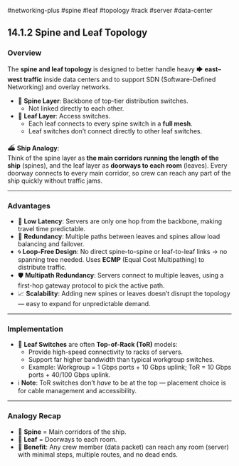 #networking-plus #spine #leaf #topology #rack #server #data-center
## 14.1.2 Spine and Leaf Topology

### Overview
The **spine and leaf topology** is designed to better handle heavy 🡆 **east–west traffic** inside data centers and to support SDN (Software-Defined Networking) and overlay networks.

- 🌲 **Spine Layer**: Backbone of top-tier distribution switches.  
  - Not linked directly to each other.  
- 🍃 **Leaf Layer**: Access switches.  
  - Each leaf connects to every spine switch in a **full mesh**.  
  - Leaf switches don’t connect directly to other leaf switches.

⛴ **Ship Analogy**:  
Think of the spine layer as **the main corridors running the length of the ship** (spines), and the leaf layer as **doorways to each room** (leaves). Every doorway connects to every main corridor, so crew can reach any part of the ship quickly without traffic jams.

---

### Advantages
- 🚀 **Low Latency**: Servers are only one hop from the backbone, making travel time predictable.  
- 🔄 **Redundancy**: Multiple paths between leaves and spines allow load balancing and failover.  
- 🌀 **Loop-Free Design**: No direct spine-to-spine or leaf-to-leaf links → no spanning tree needed. Uses **ECMP** (Equal Cost Multipathing) to distribute traffic.  
- 🛡 **Multipath Redundancy**: Servers connect to multiple leaves, using a first-hop gateway protocol to pick the active path.  
- 📈 **Scalability**: Adding new spines or leaves doesn’t disrupt the topology — easy to expand for unpredictable demand.

---

### Implementation
- 🍃 **Leaf Switches** are often **Top-of-Rack (ToR)** models:  
  - Provide high-speed connectivity to racks of servers.  
  - Support far higher bandwidth than typical workgroup switches.  
  - Example: Workgroup = 1 Gbps ports + 10 Gbps uplink; ToR = 10 Gbps ports + 40/100 Gbps uplink.  
- ℹ **Note**: ToR switches don’t *have* to be at the top — placement choice is for cable management and accessibility.

---

### Analogy Recap
- 🌲 **Spine** = Main corridors of the ship.  
- 🍃 **Leaf** = Doorways to each room.  
- 🚀 **Benefit**: Any crew member (data packet) can reach any room (server) with minimal steps, multiple routes, and no dead ends.
